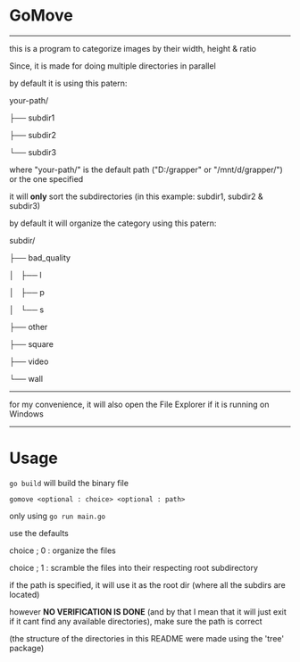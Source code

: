 
# GoMove

---

this is a program to categorize images by their width, height & ratio


Since, it is made for doing multiple directories in parallel

by default it is using this patern:

your-path/

├── subdir1

├── subdir2

└── subdir3


where "your-path/" is the default path ("D:/grapper" or "/mnt/d/grapper/") or the one specified  

it will **only** sort the subdirectories (in this example: subdir1, subdir2 & subdir3)


by default it will organize the category using this patern:


subdir/

├── bad_quality

│   ├── l

│   ├── p

│   └── s

├── other

├── square

├── video

└── wall

---

for my convenience, it will also open the File Explorer if it is running on Windows

---

# Usage


`go build` will build the binary file

`gomove <optional : choice> <optional : path> `


only using `go run main.go`

use the defaults

choice ; 0 : organize the files

choice ; 1 : scramble the files into their respecting root subdirectory 

if the path is specified, it will use it as the root dir (where all the subdirs are located)

however **NO VERIFICATION IS DONE** (and by that I mean that it will just exit if it cant find any available directories), make sure the path is correct



(the structure of the directories in this README were made using the 'tree' package)

